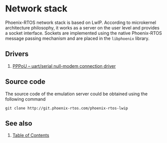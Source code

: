 # Network stack

Phoenix-RTOS network stack is based on LwIP. According to microkernel architecture philosophy, it works as a server on
the user level and provides a socket interface. Sockets are implemented using the native Phoenix-RTOS message passing
mechanism and are placed in the `libphoenix` library.

## Drivers

1. [PPPoU – uart/serial null-modem connection driver](lwip-pppou.md)

## Source code

The source code of the emulation server could be obtained using the following command

```console
git clone http://git.phoenix-rtos.com/phoenix-rtos-lwip
```

## See also

1. [Table of Contents](../index.md)
